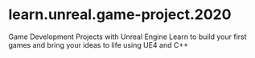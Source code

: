 # learn.unreal.game-project.2020
Game Development Projects with Unreal Engine Learn to build your first games and bring your ideas to life using UE4 and C++
